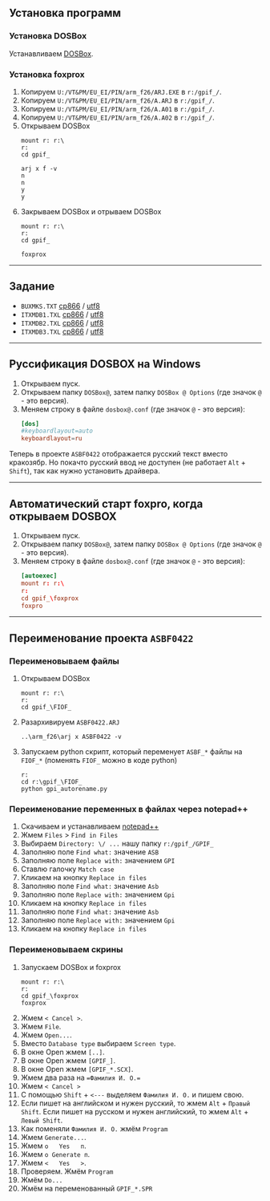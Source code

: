 ## Установка программ

### Установка DOSBox

Устанавливаем [DOSBox](https://www.dosbox.com/).

### Установка foxprox
1. Копируем `U:/VT&PM/EU_EI/PIN/arm_f26/ARJ.EXE` в `r:/gpif_/`.
1. Копируем `U:/VT&PM/EU_EI/PIN/arm_f26/А.ARJ` в `r:/gpif_/`.
1. Копируем `U:/VT&PM/EU_EI/PIN/arm_f26/А.A01` в `r:/gpif_/`.
1. Копируем `U:/VT&PM/EU_EI/PIN/arm_f26/А.A02` в `r:/gpif_/`.
1. Открываем DOSBox
    ```
    mount r: r:\
    r:
    cd gpif_

    arj x f -v
    n
    n
    y
    y
    ```
1. Закрываем DOSBox и отрываем DOSBox
    ```
    mount r: r:\
    r:
    cd gpif_

    foxprox
    ```
---

## Задание

- `BUXMKS.TXT`
    [cp866](arm_f26/BUXMKS.TXT)
    /
    [utf8](docs/gpi_BUXMKS_utf8.txt)
- `ITXMDB1.TXL`
    [cp866](arm_f26/ITXMDB1.TXL)
    /
    [utf8](docs/gpi_ITXMDB1_utf8.txt)
- `ITXMDB2.TXL`
    [cp866](arm_f26/ITXMDB2.TXL)
    /
    [utf8](docs/gpi_ITXMDB2_utf8.txt)
- `ITXMDB3.TXL`
    [cp866](arm_f26/ITXMDB3.TXL)
    /
    [utf8](docs/gpi_ITXMDB3_utf8.txt)

---

## Руссификация DOSBOX на Windows

1. Открываем пуск.
1. Открываем папку `DOSBox@`, затем папку `DOSBox @ Options` (где значок `@` - это версия).
1. Меняем строку в файле `dosbox@.conf` (где значок `@` - это версия):
    ```conf
    [dos]
    #keyboardlayout=auto
    keyboardlayout=ru
    ```

Теперь в проекте `ASBF0422` отображается русский текст вместо кракозябр.
Но покачто русский ввод не доступен (не работает `Alt` + `Shift`), так как нужно установить драйвера.

---

## Автоматический старт foxpro, когда открываем DOSBOX

1. Открываем пуск.
1. Открываем папку `DOSBox@`, затем папку `DOSBox @ Options` (где значок `@` - это версия).
1. Меняем строку в файле `dosbox@.conf` (где значок `@` - это версия):
    ```conf
    [autoexec]
    mount r: r:\
    r:
    cd gpif_\foxprox
    foxpro
    ```

---

## Переименование проекта `ASBF0422`

### Переименовываем файлы
1. Открываем DOSBox
    ```
    mount r: r:\
    r:
    cd gpif_\FIOF_
    ```
1. Разархивируем `ASBF0422.ARJ`
    ```
    ..\arm_f26\arj x ASBF0422 -v
    ```
1. Запускаем python скрипт,
    который переменует `ASBF_*` файлы на `FIOF_*`
    (поменять `FIOF_` можно в коде python)
    ```
    r:
    cd r:\gpif_\FIOF_
    python gpi_autorename.py
    ```

### Переименование переменных в файлах через notepad++

1. Скачиваем и устанавливаем [notepad++](https://notepad-plus-plus.org/)
1. Жмем `Files` > `Find in Files`
1. Выбираем `Directory: \/ ...` нашу папку `r:/gpif_/GPIF_`
1. Заполняю поле `Find what:` значение `ASB`
1. Заполняю поле `Replace with:` значением `GPI`
1. Ставлю галочку `Match case`
1. Кликаем на кнопку `Replace in files`
1. Заполняю поле `Find what:` значение `Asb`
1. Заполняю поле `Replace with:` значением `Gpi`
1. Кликаем на кнопку `Replace in files`
1. Заполняю поле `Find what:` значение `Asb`
1. Заполняю поле `Replace with:` значением `Gpi`
1. Кликаем на кнопку `Replace in files`

### Переименовываем скрины

1. Запускаем DOSBox и foxprox
    ```
    mount r: r:\
    r:
    cd gpif_\foxprox
    foxprox
    ```
1. Жмем `< Cancel >`.
1. Жмем `File`.
1. Жмем `Open...`.
1. Вместо `Database type` выбираем `Screen type`.
1. В окне Open жмем `[..]`.
1. В окне Open жмем `[GPIF_]`.
1. В окне Open жмем `[GPIF_*.SCX]`.
1. Жмем два раза на `=Фамилия И. О.=`
1. Жмем `< Cancel >`
1. С помощью `Shift` + `<---` выделяем `Фамилия И. О.` и пишем свою.
1. Если пишет на английском и нужен русский, то жмем `Alt` + `Правый Shift`.
    Если пишет на русском и нужен английский, то жмем `Alt` + `Левый Shift`.
1. Как поменяли `Фамилия И. О.` жмём `Program`
1. Жмем `Generate...`.
1. Жмем `о   Yes   п`.
1. Жмем `о Generate п`.
1. Жмем `<   Yes   >`.
1. Проверяем. Жмём `Program`
1. Жмём `Do...`
1. Жмём на переменованный `GPIF_*.SPR`

